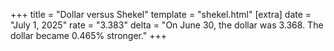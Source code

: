 +++
title = "Dollar versus Shekel"
template = "shekel.html"
[extra]
date = "July  1, 2025"
rate = "3.383"
delta = "On June 30, the dollar was 3.368. The dollar became 0.465% stronger."
+++
